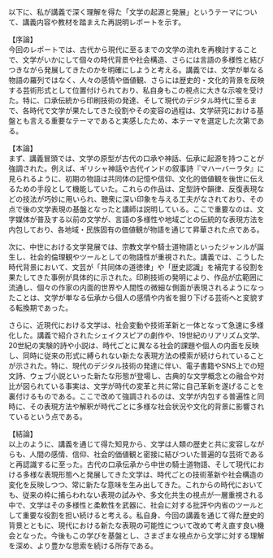 以下に、私が講義で深く理解を得た「文学の起源と発展」というテーマについて、講義内容や教材を踏まえた再説明レポートを示す。

【序論】  
今回のレポートでは、古代から現代に至るまでの文学の流れを再検討することで、文学がいかにして個々の時代背景や社会構造、さらには言語の多様性と結びつきながら発展してきたのかを明確にしようと考える。講義では、文学が単なる物語の羅列ではなく、人々の感情や価値観、さらには歴史的・文化的背景を反映する芸術形式として位置付けられており、私自身もこの視点に大きな示唆を受けた。特に、口承伝統から印刷技術の発達、そして現代のデジタル時代に至るまで、各時代で文学が果たしてきた役割やその変容の過程は、文学研究における基盤とも言える重要なテーマであると実感したため、本テーマを選定した次第である。

【本論】  
まず、講義冒頭では、文学の原型が古代の口承や神話、伝承に起源を持つことが強調された。例えば、ギリシャ神話や古代インドの叙事詩『マハーバーラタ』に見られるように、初期の物語は共同体の記憶や信仰、文化的価値観を後世に伝えるための手段として機能していた。これらの作品は、定型詩や韻律、反復表現などの技法が巧妙に用いられ、聴衆に深い印象を与える工夫がなされており、その点で後の文学表現の基盤となったと講師は説明している。ここで重要なのは、文字媒体が普及する以前の文学が、言語の多様性や地域ごとの伝統的な表現方法を内包しており、各地域・民族固有の価値観が物語を通じて昇華された点である。

次に、中世における文学発展では、宗教文学や騎士道物語といったジャンルが誕生し、社会的倫理観やツールとしての物語性が重視された。講義では、こうした時代背景において、文芸が「共同体の道徳律」や「歴史認識」を補完する役割を果たしてきた事例が具体的に示された。印刷技術の発明により、作品が広範囲に流通し、個々の作家の内面的世界や人間性の微細な側面が表現されるようになったことは、文学が単なる伝承から個人の感情や内省を掘り下げる芸術へと変貌する転換期であった。

さらに、近現代における文学は、社会変動や技術革新と一体となって急速に多様化した。講義で紹介されたシェイクスピアの劇作や、19世紀のリアリズム文学、20世紀の実験的詩や小説は、時代ごとに異なる社会的課題や個人の内面を反映し、同時に従来の形式に縛られない新たな表現方法の模索が続けられていることが示された。特に、現代のデジタル技術の発達に伴い、電子書籍やSNS上での短文詩、ウェブ小説といった新たな形態が登場し、古典的な文学概念との融合や対比が図られている事実は、文学が時代の変革と共に常に自己革新を遂げることを裏付けるものである。ここで改めて強調されるのは、文学が内包する普遍性と同時に、その表現方法や解釈が時代ごとに多様な社会状況や文化的背景に影響されているという点である。

【結論】  
以上のように、講義を通じて得た知見から、文学は人類の歴史と共に変容しながらも、人間の感情、信仰、社会的価値観と密接に結びついた普遍的な芸術であると再認識するに至った。古代の口承伝承から中世の騎士道物語、そして現代における多様な表現形態へと発展してきた文学は、時代ごとの技術革新や社会構造の変化を反映しつつ、常に新たな意味を生み出してきた。これからの時代においても、従来の枠に捕らわれない表現の試みや、多文化共生の視点が一層重視される中で、文学はその多様性と柔軟性を武器に、社会に対する批評や内省のツールとして重要な役割を担い続けると考える。私自身、今回の講義を通じて得た歴史的背景とともに、現代における新たな表現の可能性について改めて考え直す良い機会となった。今後もこの学びを基盤とし、さまざまな視点から文学に対する理解を深め、より豊かな思索を続ける所存である。